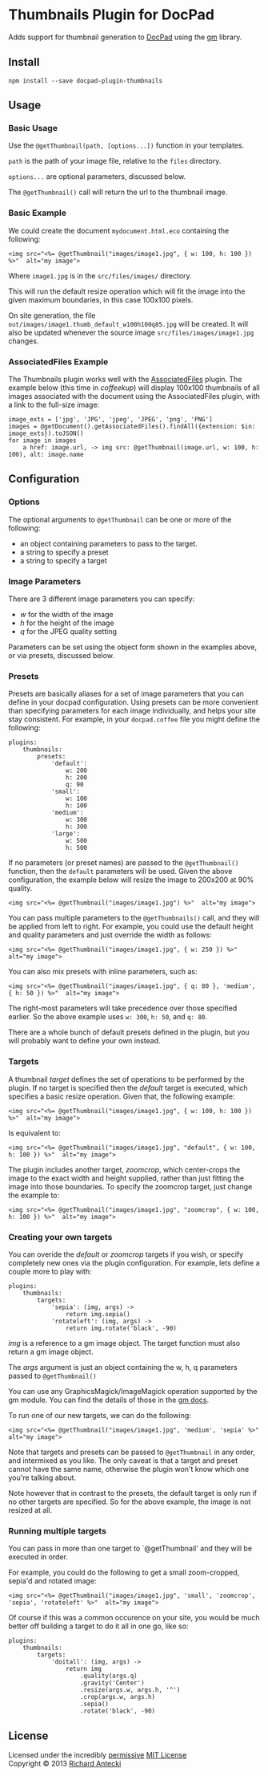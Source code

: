 # Thumbnails Plugin for DocPad
Adds support for thumbnail generation to [DocPad](https://docpad.org) using the [gm](http://aheckmann.github.com/gm/) library.


## Install

```
npm install --save docpad-plugin-thumbnails
```

## Usage

### Basic Usage

Use the `@getThumbnail(path, [options...])` function in your templates.

`path` is the path of your image file, relative to the `files` directory.

`options...` are optional parameters, discussed below.

The `@getThumbnail()` call will return the url to the thumbnail image.

### Basic Example

We could create the document `mydocument.html.eco` containing the following:

```
<img src="<%= @getThumbnail("images/image1.jpg", { w: 100, h: 100 }) %>"  alt="my image">
```

Where `image1.jpg` is in the `src/files/images/` directory.

This will run the default resize operation which will fit the image into the given maximum boundaries, in this case 100x100 pixels.

On site generation, the file `out/images/image1.thumb_default_w100h100q85.jpg` will be created.  It will also be updated whenever the source image `src/files/images/image1.jpg` changes.

### AssociatedFiles Example

The Thumbnails plugin works well with the [AssociatedFiles](http://docpad.org/plugin/associatedfiles) plugin.  The example below (this time in *coffeekup*) will display 100x100 thumbnails of all images associated with the document using the AssociatedFiles plugin, with a link to the full-size image:

```
image_exts = ['jpg', 'JPG', 'jpeg', 'JPEG', 'png', 'PNG']
images = @getDocument().getAssociatedFiles().findAll({extension: $in: image_exts}).toJSON()
for image in images
	a href: image.url, -> img src: @getThumbnail(image.url, w: 100, h: 100), alt: image.name
```

## Configuration

### Options

The optional arguments to `@getThumbnail` can be one or more of the following:

- an object containing parameters to pass to the target.
- a string to specify a preset
- a string to specify a target

### Image Parameters

There are 3 different image parameters you can specify:

- *w* for the width of the image
- *h* for the height of the image
- *q* for the JPEG quality setting

Parameters can be set using the object form shown in the examples above, or via presets, discussed below.

### Presets

Presets are basically aliases for a set of image parameters that you can define in your docpad configuration.  Using presets can be more convenient than specifying parameters for each image individually, and helps your site stay consistent.  For example, in your `docpad.coffee` file you might define the following:

```
plugins:
	thumbnails:
		presets:
			'default':
				w: 200
				h: 200
				q: 90
			'small':
				w: 100
				h: 100
			'medium':
				w: 300
				h: 300
			'large':
				w: 500
				h: 500
```

If no parameters (or preset names) are passed to the `@getThumbnail()` function, then the `default` parameters will be used.  Given the above configuration, the example below will resize the image to 200x200 at 90% quality.

```
<img src="<%= @getThumbnail("images/image1.jpg") %>"  alt="my image">
```

You can pass multiple parameters to the `@getThumbnails()` call, and they will be applied from left to right.  For example, you could use the default height and quality parameters and just override the width as follows:

```
<img src="<%= @getThumbnail("images/image1.jpg", { w: 250 }) %>"  alt="my image">
```

You can also mix presets with inline parameters, such as:

```
<img src="<%= @getThumbnail("images/image1.jpg", { q: 80 }, 'medium', { h: 50 }) %>"  alt="my image">
```

The right-most parameters will take precedence over those specified earlier.  So the above example uses `w: 300`, `h: 50`, and `q: 80`.

There are a whole bunch of default presets defined in the plugin, but you will probably want to define your own instead.

### Targets

A thumbnail *target* defines the set of operations to be performed by the plugin.  If no target is specified then the *default* target is executed, which specifies a basic resize operation.  Given that, the following example:

```
<img src="<%= @getThumbnail("images/image1.jpg", { w: 100, h: 100 }) %>"  alt="my image">
```

Is equivalent to:

```
<img src="<%= @getThumbnail("images/image1.jpg", "default", { w: 100, h: 100 }) %>"  alt="my image">
```

The plugin includes another target, *zoomcrop*, which center-crops the image to the exact width and height supplied, rather than just fitting the image into those boundaries.  To specify the zoomcrop target, just change the example to:

```
<img src="<%= @getThumbnail("images/image1.jpg", "zoomcrop", { w: 100, h: 100 }) %>"  alt="my image">
```

### Creating your own targets

You can overide the *default* or *zoomcrop* targets if you wish, or specify completely new ones via the plugin configuration.  For example, lets define a couple more to play with:

```
plugins:
	thumbnails:
		targets:
			'sepia': (img, args) ->
				return img.sepia()
			'rotateleft': (img, args) ->
				return img.rotate('black', -90)
```

*img* is a reference to a gm image object.  The target function must also return a gm image object.

The *args* argument is just an object containing the w, h, q parameters passed to `@getThumbnail()`

You can use any GraphicsMagick/ImageMagick operation supported by the gm module.  You can find the details of those in the [gm docs](http://aheckmann.github.com/gm/docs.html).

To run one of our new targets, we can do the following:

```
<img src="<%= @getThumbnail("images/image1.jpg", 'medium', 'sepia' %>"  alt="my image">
```

Note that targets and presets can be passed to `@getThumbnail` in any order, and intermixed as you like.  The only caveat is that a target and preset cannot have the same name, otherwise the plugin won't know which one you're talking about.

Note however that in contrast to the presets, the default target is only run if no other targets are specified.  So for the above example, the image is not resized at all.

### Running multiple targets

You can pass in more than one target to `@getThumbnail' and they will be executed in order.

For example, you could do the following to get a small zoom-cropped, sepia'd and rotated image:

```
<img src="<%= @getThumbnail("images/image1.jpg", 'small', 'zoomcrop', 'sepia', 'rotateleft' %>"  alt="my image">
```

Of course if this was a common occurence on your site, you would be much better off building a target to do it all in one go, like so:

```
plugins:
	thumbnails:
		targets:
			'doitall': (img, args) ->
				return img
					.quality(args.q)
					.gravity('Center')
					.resize(args.w, args.h, '^')
					.crop(args.w, args.h)
					.sepia()
					.rotate('black', -90)
```

## License
Licensed under the incredibly [permissive](http://en.wikipedia.org/wiki/Permissive_free_software_licence) [MIT License](http://creativecommons.org/licenses/MIT/)
<br/>Copyright &copy; 2013 [Richard Antecki](http://richard.antecki.id.au)
